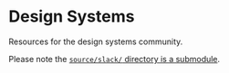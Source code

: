 # Design Systems

Resources for the design systems community.

Please note the [`source/slack/` directory is a submodule](https://github.com/sushiandrobots/design-systems-slack).
